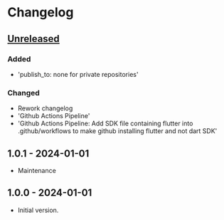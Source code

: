 # Changelog

## [Unreleased]

### Added

- 'publish\_to: none for private repositories'

### Changed

- Rework changelog
- 'Github Actions Pipeline'
- 'Github Actions Pipeline: Add SDK file containing flutter into .github/workflows to make github installing flutter and not dart SDK'

## 1.0.1 - 2024-01-01

- Maintenance

## 1.0.0 - 2024-01-01

- Initial version.

[Unreleased]: https://github.com/inlavigo/gg_music_xml_player/compare/1.0.1...HEAD
